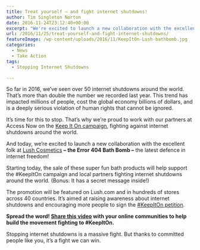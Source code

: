 ```yaml
---
title: Treat yourself – and fight internet shutdowns!
author: Tim Singleton Norton
date: 2016-11-24T23:12:40+00:00
excerpt: "We're excited to launch a new collaboration with the excellent folk at Lush Cosmetics - the Error 404 Bath Bomb - the latest defence in internet freedom!"
url: /2016/11/25/treat-yourself-and-fight-internet-shutdowns/
featureImage: /wp-content/uploads/2016/11/KeepItOn-Lush-bathbomb.jpg
categories:
  - News
  - Take Action
tags:
  - Stopping Internet Shutdowns

---
```

So far in 2016, we’ve seen over 50 internet shutdowns around the world. That’s more than double the number we recorded last year. This trend has impacted millions of people, cost the global economy billions of dollars, and is a deeply serious violation of human rights that cannot be ignored.

It&#8217;s time for this to stop. That&#8217;s why we&#8217;re proud to work with our partners at Access Now on the <a href="https://www.accessnow.org/keepiton/" target="_blank" data-cke-saved-href="https://www.accessnow.org/keepiton/" rel="noopener">Keep It On campaign</a>, fighting against internet shutdowns around the world.

And today, we&#8217;re excited to launch a new collaboration with the excellent folk at <a href="https://au.lush.com/" target="_blank" data-cke-saved-href="https://au.lush.com/" rel="noopener">Lush Cosmetics</a> **&#8211; the Error 404 Bath Bomb &#8211;** the latest defence in internet freedom!

Starting today, the sale of these super fun bath products will help support the #KeepItOn campaign and local partners fighting internet shutdowns around the world. (Bonus: It has a secret message inside!)

The promotion will be featured on Lush.com and in hundreds of stores across 40 countries. It’s aimed at raising awareness about internet shutdowns and encouraging more people to sign the <a href="https://www.accessnow.org/keepiton/" target="_blank" data-cke-saved-href="https://www.accessnow.org/keepiton/" rel="noopener">#KeepItOn petition</a>.

**Spread the word! <a href="https://www.youtube.com/watch?v=YAPyCOutwg8" target="_blank" data-cke-saved-href="https://www.youtube.com/watch?v=YAPyCOutwg8" rel="noopener">Share this video</a> with your online communities to help build the movement fighting to #KeepItOn.**

Stopping internet shutdowns is a massive fight. But thanks to committed people like you, it’s a fight we can win.